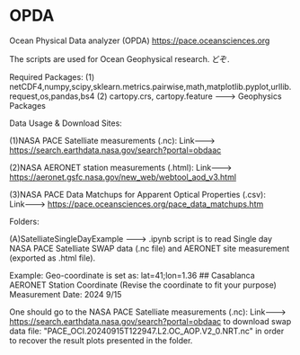 # OPDA
Ocean Physical Data analyzer (OPDA)
https://pace.oceansciences.org

The scripts are used for Ocean Geophysical research. 
どぞ.

Required Packages: 
(1) netCDF4,numpy,scipy,sklearn.metrics.pairwise,math,matplotlib.pyplot,urllib.request,os,pandas,bs4
(2) cartopy.crs, cartopy.feature ---> Geophysics Packages

Data Usage & Download Sites:

(1)NASA PACE Satelliate measurements (.nc): 
Link--->  https://search.earthdata.nasa.gov/search?portal=obdaac

(2)NASA AERONET station measurements (.html): 
Link---> https://aeronet.gsfc.nasa.gov/new_web/webtool_aod_v3.html

(3)NASA PACE Data Matchups for Apparent Optical Properties (.csv):  
Link---> https://pace.oceansciences.org/pace_data_matchups.htm


Folders:

(A)SatelliateSingleDayExample ---> .ipynb script is to read Single day NASA PACE Satelliate SWAP data (.nc file) and AERONET site measurement (exported as .html file).

Example: 
Geo-coordinate is set as:  lat=41;lon=1.36 ## Casablanca AERONET Station Coordinate (Revise the coordinate to fit your purpose)
Measurement Date:  2024 9/15

One should go to the NASA PACE Satelliate measurements (.nc): Link--->  https://search.earthdata.nasa.gov/search?portal=obdaac to download swap data file: "PACE_OCI.20240915T122947.L2.OC_AOP.V2_0.NRT.nc" in order to recover the result plots presented in the folder.



